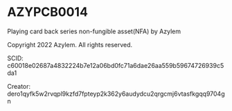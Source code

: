 # AZYPCB0014
Playing card back series non-fungible asset(NFA) by Azylem

Copyright 2022 Azylem. All rights reserved.

SCID: c60018e02687a4832224b7e12a06bd0fc71a6dae26aa559b59674726939c5da1

Creator: dero1qyfk5w2rvqpl9kzfd7fpteyp2k362y6audydcu2qrgcmj6vtasfkgqq9704gn
